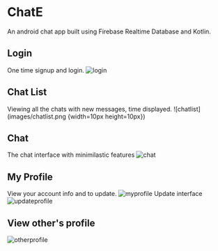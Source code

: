 # ChatE
An android chat app built using Firebase Realtime Database and Kotlin.

## Login
One time signup and login.
![login](images/login.png)

## Chat List
Viewing all the chats with new messages, time displayed.
![chatlist](images/chatlist.png {width=10px height=10px})

## Chat
The chat interface with minimilastic features
![chat](images/chat.png)

## My Profile
View your account info and to update.
![myprofile](images/myprofile.png)
Update interface
![updateprofile](images/updateprofile.png)

## View other's profile
![otherprofile](images/otherprofile.png)
